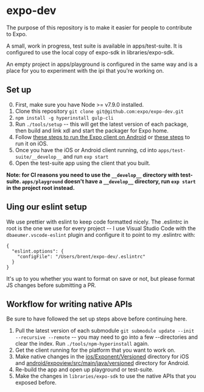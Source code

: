# expo-dev

The purpose of this repository is to make it easier for people to
contribute to Expo.

A small, work in progress, test suite is available in apps/test-suite.
It is configured to use the local copy of expo-sdk in
libraries/expo-sdk.

An empty project in apps/playground is configured in the same way and is
a place for you to experiment with the ipi that you're working on.

## Set up

0. First, make sure you have Node >= v7.9.0 installed.
1. Clone this repository `git clone git@github.com:expo/expo-dev.git`
2. `npm install -g hyperinstall gulp-cli`
3. Run `./tools/setup` -- this will get the latest version of each
package, then build and link xdl and start the packager for Expo home.
5. Follow [these steps to run the Expo client on
Android](https://github.com/expo/expo#android) or [these
steps](https://github.com/expo/expo#ios) to run it on iOS.
6. Once you have the iOS or Android client running, cd into `apps/test-suite/__develop__` and run `exp start`
7. Open the test-suite app using the client that you built.

**Note: for CI reasons you need to use the `__develop__` directory with
test-suite. `apps/playground` doesn't have a `__develop__` directory,
run `exp start` in the project root instead.**

## Uing our eslint setup

We use prettier with eslint to keep code formatted nicely. The .eslintrc
in root is the one we use for every project -- I use Visual Studio Code
with the `dbaeumer.vscode-eslint` plugin and configure it to point to
my .eslintrc with:

```
{
  "eslint.options": {
    "configFile": "/Users/brent/expo-dev/.eslintrc"
  }
}
```

It's up to you whether you want to format on save or not, but please
format JS changes before submitting a PR.

## Workflow for writing native APIs

Be sure to have followed the set up steps above before continuing here.

1. Pull the latest version of each submodule `git submodule update
--init --recursive --remote` -- you may need to go into a few
--directories and clear the index. Run `./tools/npm-hyperinstall` again.
2. Get the client running for the platform that you want to work on.
3. Make native changes in the
[ios/Exponent/Versioned](https://github.com/expo/expo/tree/master/ios/Exponent/Versioned)
directory for iOS and
[android/expoview/src/main/java/versioned](https://github.com/expo/expo/tree/master/android/expoview/src/main/java/versioned)
directory for Android.
4. Re-build the app and open up playground or test-suite.
5. Make the changes in `libraries/expo-sdk` to use the native APIs that
you exposed before.
